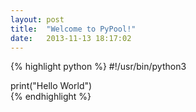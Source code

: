 ```yaml
---
layout: post
title:  "Welcome to PyPool!"
date:   2013-11-13 18:17:02
---
```


{% highlight python %}
#!/usr/bin/python3
  
print("Hello World")  
{% endhighlight %}
